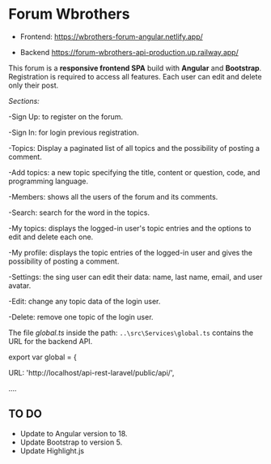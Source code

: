 # Forum Wbrothers

- Frontend: 
https://wbrothers-forum-angular.netlify.app/ 

- Backend
https://forum-wbrothers-api-production.up.railway.app/ 
  

This forum is a **responsive frontend SPA** build with **Angular** and **Bootstrap**. Registration is required to access all features. Each user can edit and delete only their post.

  

*Sections:*

-Sign Up: to register on the forum.

-Sign In: for login previous registration.

-Topics: Display a paginated list of all topics and the possibility of posting a comment.

-Add topics: a new topic specifying the title, content or question, code, and programming language.

-Members: shows all the users of the forum and its comments.

-Search: search for the word in the topics.

-My topics: displays the logged-in user's topic entries and the options to edit and delete each one.

-My profile: displays the topic entries of the logged-in user and gives the possibility of posting a comment.

-Settings: the sing user can edit their data: name, last name, email, and user avatar.

-Edit: change any topic data of the login user.

-Delete: remove one topic of the login user.

  

The file *global.ts* inside the path: `..\src\Services\global.ts` contains the URL for the backend API.

  

export var global = {

URL: 'http://localhost/api-rest-laravel/public/api/',

....

## TO DO
- Update to Angular version to 18.
- Update Bootstrap to version 5.
- Update Highlight.js 
